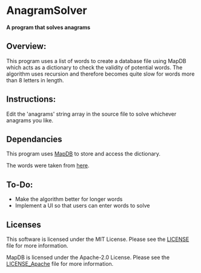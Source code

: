 # AnagramSolver

**A program that solves anagrams**

## Overview:

This program uses a list of words to create a database file using MapDB which 
acts as a dictionary to check the validity of potential words. The algorithm
uses recursion and therefore becomes quite slow for words more than 8 letters
in length.

## Instructions:

Edit the 'anagrams' string array in the source file to solve whichever anagrams you like.

## Dependancies

This program uses [MapDB](https://github.com/jankotek/mapdb/) to store and access the dictionary.

The words were taken from [here](https://github.com/dwyl/english-words).

## To-Do:

* Make the algorithm better for longer words
* Implement a UI so that users can enter words to solve

## Licenses

This software is licensed under the MIT License. Please see the [LICENSE](LICENSE) file for more information.

MapDB is licensed under the Apache-2.0 License. Please see the [LICENSE_Apache](LICENSE_Apache) file for more information.
